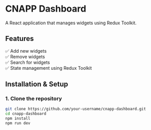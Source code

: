 # CNAPP Dashboard

A React application that manages widgets using Redux Toolkit.

## Features
✅ Add new widgets  
✅ Remove widgets  
✅ Search for widgets  
✅ State management using Redux Toolkit  

## Installation & Setup

### 1. Clone the repository
```sh
git clone https://github.com/your-username/cnapp-dashboard.git
cd cnapp-dashboard
npm install
npm run dev


